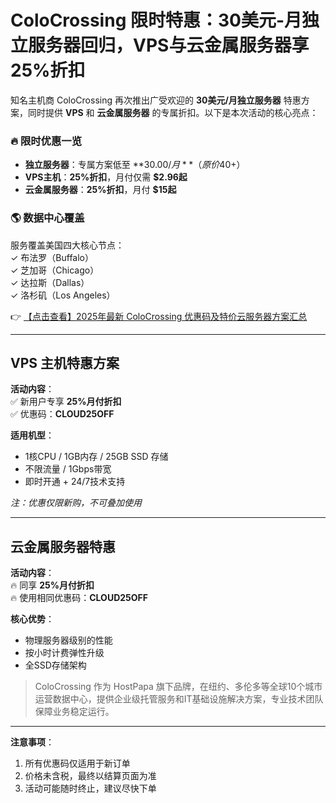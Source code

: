 # ColoCrossing 限时特惠：30美元-月独立服务器回归，VPS与云金属服务器享25%折扣

知名主机商 ColoCrossing 再次推出广受欢迎的 **30美元/月独立服务器** 特惠方案，同时提供 **VPS** 和 **云金属服务器** 的专属折扣。以下是本次活动的核心亮点：

### 🔥 限时优惠一览
- **独立服务器**：专属方案低至 **$30.00/月**（原价$40+）
- **VPS主机**：**25%折扣**，月付仅需 **$2.96起**
- **云金属服务器**：**25%折扣**，月付 **$15起**

### 🌎 数据中心覆盖
服务覆盖美国四大核心节点：  
✓ 布法罗（Buffalo）  
✓ 芝加哥（Chicago）  
✓ 达拉斯（Dallas）  
✓ 洛杉矶（Los Angeles）  

👉 [【点击查看】2025年最新 ColoCrossing 优惠码及特价云服务器方案汇总](https://bit.ly/ColoCrossing)

---

## VPS 主机特惠方案
**活动内容**：  
✅ 新用户专享 **25%月付折扣**  
✅ 优惠码：**CLOUD25OFF**  

**适用机型**：  
- 1核CPU / 1GB内存 / 25GB SSD 存储  
- 不限流量 / 1Gbps带宽  
- 即时开通 + 24/7技术支持  

*注：优惠仅限新购，不可叠加使用*

---

## 云金属服务器特惠
**活动内容**：  
🔥 同享 **25%月付折扣**  
🔥 使用相同优惠码：**CLOUD25OFF**  

**核心优势**：  
- 物理服务器级别的性能  
- 按小时计费弹性升级  
- 全SSD存储架构  

> ColoCrossing 作为 HostPapa 旗下品牌，在纽约、多伦多等全球10个城市运营数据中心，提供企业级托管服务和IT基础设施解决方案，专业技术团队保障业务稳定运行。

---

**注意事项**：  
1. 所有优惠码仅适用于新订单  
2. 价格未含税，最终以结算页面为准  
3. 活动可能随时终止，建议尽快下单